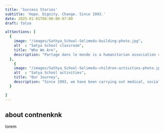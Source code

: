 ```yaml
---
title: 'Success Stories'
subtitle: 'Hope. Dignity. Change. Since 1993.'
date: 2025-01-01T08:00:00-07:00
draft: false

altSections: [
  {
    image: "/images/Sathya_School-Selimedu-building-photo.jpg",
    alt  : "Satya School classroom",
    title: "Who We Are",
    description: "Partage dans le monde is a humanitarian association composed entirely of volunteers. We have been carrying out actions in India since 1993 and in Nepal since 2000. Since its creation, Doctor Byramjee, its founder, has established medical and social missions in support of extremely disadvantaged populations in partnership with local structures. Two annual missions are necessary to meet the population's needs and sustain our on-the-ground actions.",
  },
    {
    image: "/images/Sathya_School-Selimedu-children-activities-photo.jpg",
    alt  : "Satya School activities",
    title: "Our Journey",
    description: "Since 1993, we have been carrying out medical, social, and educational activities in favour of indigent populations in South India. Among other things, we have carried out 200,000 consultations, financed and managed 4 dispensaries, a sewing workshop, two 4X4s, and an ambulance. Needs have evolved in India since 1993, and access to care is better managed by government and private structures. Partage dans le monde nevertheless maintains a presence through 2 medico-social centres, under the responsibility of its local partner Partage dans le monde Puducherry.",
  }

]
---
```


## about contnenknk

lorem

